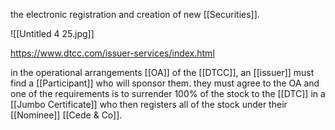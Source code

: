 the electronic registration and creation of new [[Securities]].

![[Untitled 4 25.jpg]]

https://www.dtcc.com/issuer-services/index.html

in the operational arrangements [[OA]] of the [[DTCC]], an [[issuer]] must find a [[Participant]] who will sponsor them. they must agree to the OA and one of the requirements is to surrender 100% of the stock to the [[DTC]] in a [[Jumbo Certificate]] who then registers all of the stock under their [[Nominee]] [[Cede & Co]].
